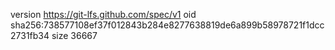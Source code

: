 version https://git-lfs.github.com/spec/v1
oid sha256:738577108ef37f012843b284e8277638819de6a899b58978721f1dcc2731fb34
size 36667
